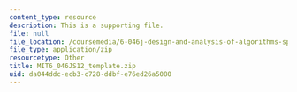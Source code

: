 ```yaml
---
content_type: resource
description: This is a supporting file.
file: null
file_location: /coursemedia/6-046j-design-and-analysis-of-algorithms-spring-2012/da044ddcecb3c728ddbfe76ed26a5080_MIT6_046JS12_template.zip
file_type: application/zip
resourcetype: Other
title: MIT6_046JS12_template.zip
uid: da044ddc-ecb3-c728-ddbf-e76ed26a5080
---
```

